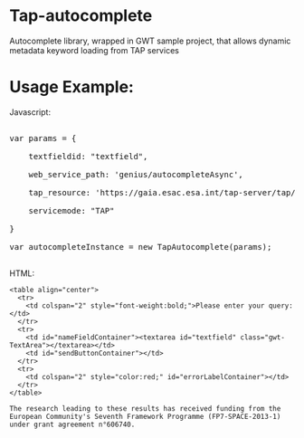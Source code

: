 # Tap-autocomplete
Autocomplete library, wrapped in GWT sample project, that allows dynamic metadata keyword loading from TAP services 

# Usage Example:  

Javascript:

<pre>

var params = { <br>     
    textfieldid: "textfield",<br>
    web_service_path: 'genius/autocompleteAsync',<br>
  	tap_resource: 'https://gaia.esac.esa.int/tap-server/tap/', <br>
    servicemode: "TAP"<br>
} 

var autocompleteInstance = new TapAutocomplete(params);

</pre>


HTML:  

    <table align="center">
      <tr>
        <td colspan="2" style="font-weight:bold;">Please enter your query:</td>        
      </tr>
      <tr>
        <td id="nameFieldContainer"><textarea id="textfield" class="gwt-TextArea"></textarea></td>
        <td id="sendButtonContainer"></td>
      </tr>
      <tr>
        <td colspan="2" style="color:red;" id="errorLabelContainer"></td>
      </tr>
    </table>
    
    The research leading to these results has received funding from the European Community's Seventh Framework Programme (FP7-SPACE-2013-1) under grant agreement n°606740.

